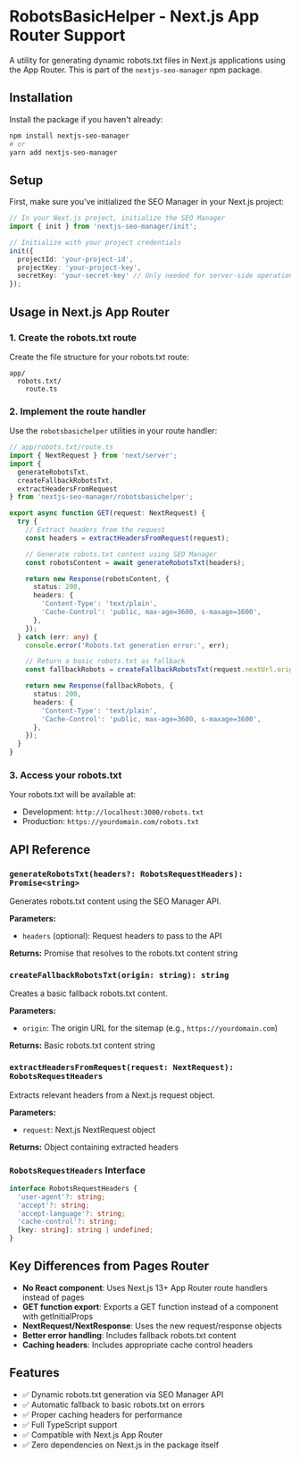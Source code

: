 # RobotsBasicHelper - Next.js App Router Support

A utility for generating dynamic robots.txt files in Next.js applications using the App Router. This is part of the `nextjs-seo-manager` npm package.

## Installation

Install the package if you haven't already:

```bash
npm install nextjs-seo-manager
# or
yarn add nextjs-seo-manager
```

## Setup

First, make sure you've initialized the SEO Manager in your Next.js project:

```typescript
// In your Next.js project, initialize the SEO Manager
import { init } from 'nextjs-seo-manager/init';

// Initialize with your project credentials
init({
  projectId: 'your-project-id',
  projectKey: 'your-project-key',
  secretKey: 'your-secret-key' // Only needed for server-side operations
});
```

## Usage in Next.js App Router

### 1. Create the robots.txt route

Create the file structure for your robots.txt route:

```
app/
  robots.txt/
    route.ts
```

### 2. Implement the route handler

Use the `robotsbasichelper` utilities in your route handler:

```typescript
// app/robots.txt/route.ts
import { NextRequest } from 'next/server';
import {
  generateRobotsTxt,
  createFallbackRobotsTxt,
  extractHeadersFromRequest
} from 'nextjs-seo-manager/robotsbasichelper';

export async function GET(request: NextRequest) {
  try {
    // Extract headers from the request
    const headers = extractHeadersFromRequest(request);

    // Generate robots.txt content using SEO Manager
    const robotsContent = await generateRobotsTxt(headers);

    return new Response(robotsContent, {
      status: 200,
      headers: {
        'Content-Type': 'text/plain',
        'Cache-Control': 'public, max-age=3600, s-maxage=3600',
      },
    });
  } catch (err: any) {
    console.error('Robots.txt generation error:', err);

    // Return a basic robots.txt as fallback
    const fallbackRobots = createFallbackRobotsTxt(request.nextUrl.origin);

    return new Response(fallbackRobots, {
      status: 200,
      headers: {
        'Content-Type': 'text/plain',
        'Cache-Control': 'public, max-age=3600, s-maxage=3600',
      },
    });
  }
}
```

### 3. Access your robots.txt

Your robots.txt will be available at:
- Development: `http://localhost:3000/robots.txt`
- Production: `https://yourdomain.com/robots.txt`

## API Reference

### `generateRobotsTxt(headers?: RobotsRequestHeaders): Promise<string>`

Generates robots.txt content using the SEO Manager API.

**Parameters:**
- `headers` (optional): Request headers to pass to the API

**Returns:** Promise that resolves to the robots.txt content string

### `createFallbackRobotsTxt(origin: string): string`

Creates a basic fallback robots.txt content.

**Parameters:**
- `origin`: The origin URL for the sitemap (e.g., `https://yourdomain.com`)

**Returns:** Basic robots.txt content string

### `extractHeadersFromRequest(request: NextRequest): RobotsRequestHeaders`

Extracts relevant headers from a Next.js request object.

**Parameters:**
- `request`: Next.js NextRequest object

**Returns:** Object containing extracted headers

### `RobotsRequestHeaders` Interface

```typescript
interface RobotsRequestHeaders {
  'user-agent'?: string;
  'accept'?: string;
  'accept-language'?: string;
  'cache-control'?: string;
  [key: string]: string | undefined;
}
```

## Key Differences from Pages Router

- **No React component**: Uses Next.js 13+ App Router route handlers instead of pages
- **GET function export**: Exports a GET function instead of a component with getInitialProps
- **NextRequest/NextResponse**: Uses the new request/response objects
- **Better error handling**: Includes fallback robots.txt content
- **Caching headers**: Includes appropriate cache control headers

## Features

- ✅ Dynamic robots.txt generation via SEO Manager API
- ✅ Automatic fallback to basic robots.txt on errors
- ✅ Proper caching headers for performance
- ✅ Full TypeScript support
- ✅ Compatible with Next.js App Router
- ✅ Zero dependencies on Next.js in the package itself
